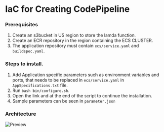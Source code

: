 # IaC for Creating CodePipeline

### Prerequisites
1. Create an s3bucket in US region to store the lamda function.
2. Create an ECR repository in the region containing the ECS CLUSTER.
3. The application repository must contain `ecs/service.yaml` and `buildspec.yaml`.

### Steps to install.
1. Add Application specific parameters such as environment variables and
 ports, that needs to be replaced in `ecs/service.yaml` in 
 `AppSpecifications.txt` file.
2. Run `bash bin/configure.sh`.
3. Open the link and at the end of the script to continue the installation.
4. Sample parameters can be seen in `parameter.json`

### Architecture
![Preview](CICDPipeline.png)
